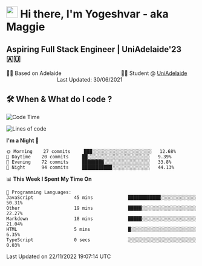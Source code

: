 <h1><img src="https://emojis.slackmojis.com/emojis/images/1531849430/4246/blob-sunglasses.gif?1531849430" width="30"/> Hi there, I'm Yogeshvar - aka Maggie</h1>

## Aspiring Full Stack Engineer | UniAdelaide'23 🇦🇺  
🏂🏻  Based on Adelaide &nbsp;&nbsp;&nbsp;&nbsp;&nbsp;&nbsp;&nbsp;&nbsp;&nbsp;&nbsp;&nbsp;&nbsp;&nbsp;&nbsp;&nbsp;&nbsp;&nbsp;&nbsp;&nbsp;&nbsp;&nbsp;&nbsp;&nbsp;&nbsp;&nbsp;&nbsp;&nbsp;&nbsp;&nbsp;&nbsp;&nbsp;&nbsp;&nbsp;&nbsp;&nbsp;&nbsp;&nbsp;&nbsp;&nbsp;👨‍💻 Student @ [UniAdelaide](https://www.adelaide.edu.au)   &nbsp;&nbsp;&nbsp;&nbsp;&nbsp;&nbsp;&nbsp;&nbsp;&nbsp;&nbsp;&nbsp;&nbsp;&nbsp;&nbsp;&nbsp;&nbsp;&nbsp;&nbsp;&nbsp;&nbsp;&nbsp;&nbsp;&nbsp;&nbsp;&nbsp;&nbsp;&nbsp;&nbsp;&nbsp;&nbsp;&nbsp;&nbsp; &nbsp;Last Updated: 30/06/2021

## 🛠 When & What do I code ?  

<!--START_SECTION:waka-->
![Code Time](http://img.shields.io/badge/Code%20Time-1%2C842%20hrs%2037%20mins-blue)

![Lines of code](https://img.shields.io/badge/From%20Hello%20World%20I%27ve%20Written-2%20Million%20lines%20of%20code-blue)

**I'm a Night 🦉** 

```text
🌞 Morning    27 commits     ███░░░░░░░░░░░░░░░░░░░░░░   12.68% 
🌆 Daytime    20 commits     ██░░░░░░░░░░░░░░░░░░░░░░░   9.39% 
🌃 Evening    72 commits     ████████░░░░░░░░░░░░░░░░░   33.8% 
🌙 Night      94 commits     ███████████░░░░░░░░░░░░░░   44.13%

```


📊 **This Week I Spent My Time On** 

```text
💬 Programming Languages: 
JavaScript               45 mins             ████████████░░░░░░░░░░░░░   50.31% 
Other                    19 mins             █████░░░░░░░░░░░░░░░░░░░░   22.27% 
Markdown                 18 mins             █████░░░░░░░░░░░░░░░░░░░░   21.04% 
HTML                     5 mins              █░░░░░░░░░░░░░░░░░░░░░░░░   6.35% 
TypeScript               0 secs              ░░░░░░░░░░░░░░░░░░░░░░░░░   0.03%

```


 Last Updated on 22/11/2022 19:07:14 UTC
<!--END_SECTION:waka-->
